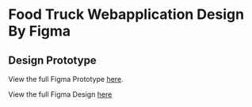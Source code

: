# Food Truck Webapplication Design By Figma

## Design Prototype
View the full Figma Prototype [here](https://www.figma.com/proto/sOMaJrQ5L6uiWyoJHMCNJE/FoodT?node-id=17-1090&starting-point-node-id=17%3A1090).

View the full Figma Design [here]((https://www.figma.com/design/sOMaJrQ5L6uiWyoJHMCNJE/FoodT?node-id=0-1&t=5ABJD49Ajf4ZXRwq-1))
